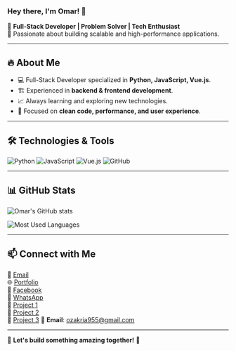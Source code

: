 ### Hey there, I'm Omar! 👋

🚀 **Full-Stack Developer | Problem Solver | Tech Enthusiast**  
🎯 Passionate about building scalable and high-performance applications.

---

## 🔥 About Me  
- 💻 Full-Stack Developer specialized in **Python, JavaScript, Vue.js**.
- 🏗️ Experienced in **backend & frontend development**.
- 📈 Always learning and exploring new technologies.
- 🎯 Focused on **clean code, performance, and user experience**.

---

## 🛠️ Technologies & Tools  
![Python](https://img.shields.io/badge/Python-3776AB?logo=python&logoColor=white&style=flat)
![JavaScript](https://img.shields.io/badge/JavaScript-F7DF1E?logo=javascript&logoColor=black&style=flat)
![Vue.js](https://img.shields.io/badge/Vue.js-4FC08D?logo=vue.js&logoColor=white&style=flat)
![GitHub](https://img.shields.io/badge/GitHub-181717?logo=github&logoColor=white&style=flat)

---

## 📊 GitHub Stats  
![Omar's GitHub stats](https://github-readme-stats.vercel.app/api?username=hector61000&show_icons=true&theme=radical)

![Most Used Languages](https://github-readme-stats.vercel.app/api/top-langs/?username=hector61000&layout=compact&theme=radical)

---

## 📫 Connect with Me  
📧 [Email](mailto:ozakria955@gmail.com)  
🌐 [Portfolio](https://cv-omar6-1.netlify.app/)  
📘 [Facebook](https://www.facebook.com/?locale=ar_AR)  
💬 [WhatsApp](https://wa.me/2010304359XXX)  
🔗 [Project 1](https://github.com/hector61000/A-New-Era-of-Advertising.git)  
🔗 [Project 2](https://github.com/hector61000/Feasibility_Study_Tool-2025.git)  
🔗 [Project 3](https://github.com/hector61000/Green-Light-AI.git)
📧 **Email**: ozakria955@gmail.com  

---

🚀 **Let's build something amazing together!** 🚀

